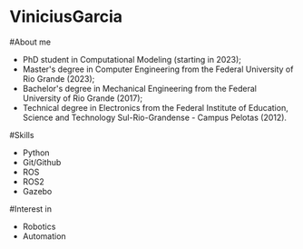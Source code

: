 # ViniciusGarcia

#About me
- PhD student in Computational Modeling (starting in 2023); 
- Master's degree in Computer Engineering from the Federal University of Rio Grande (2023);
- Bachelor's degree in Mechanical Engineering from the Federal University of Rio Grande (2017);
- Technical degree in Electronics from the Federal Institute of Education, Science and Technology Sul-Rio-Grandense - Campus Pelotas (2012).

#Skills
- Python 
- Git/Github 
- ROS
- ROS2 
- Gazebo

#Interest in
- Robotics
- Automation
